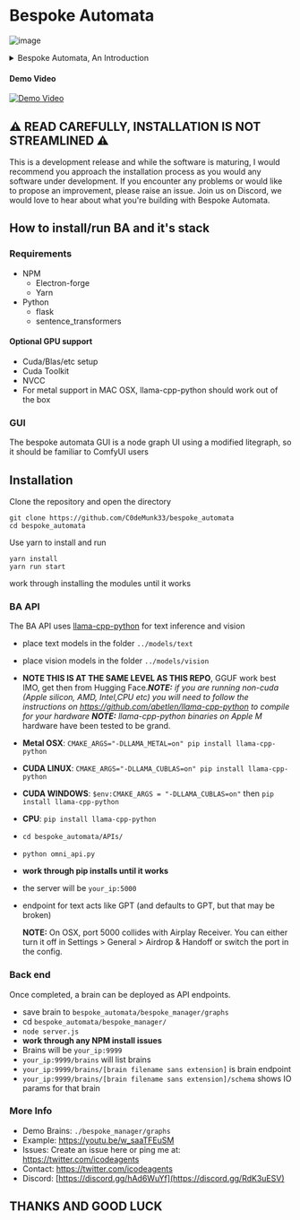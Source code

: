 # Bespoke Automata

![image](https://github.com/C0deMunk33/bespoke_automata/assets/13264637/d0ec34ae-b52d-4da5-b56e-049d0388a7a1)

<details>

<summary>Bespoke Automata, An Introduction</summary>

## About Bespoke Automata

Create and deploy sophisticated Agent AI's to a single API with Bespoke Automata. With Bespoke Automata, you can combine large  language models running locally or remotely with instruments for database IO, dictionaries, arrays, logic, APIs and more into powerful Brains capable of pursuing goals set by their designers.

With Bespoke Automata, you can design and test brains via a Directed Graph GUI (powered by litegraph), and deploy them behind a single user friendly API, each brain a different endpoint.
</details>

#### Demo Video

[![Demo Video](https://img.youtube.com/vi/w_saaTFEuSM/0.jpg)](https://www.youtube.com/watch?v=w_saaTFEuSM)

## ⚠️ READ CAREFULLY, INSTALLATION IS NOT STREAMLINED ⚠️ ##

This is a development release and while the software is maturing, I would recommend you approach the installation process as you would any software under development. If you encounter any problems or would like to propose an improvement, please raise an issue. Join us on Discord, we would love to hear about what you're building with Bespoke Automata.

## How to install/run BA and it's stack

### Requirements

* NPM
  * Electron-forge
  * Yarn
* Python
  * flask
  * sentence_transformers

#### Optional GPU support

* Cuda/Blas/etc setup
* Cuda Toolkit
* NVCC
* For metal support in MAC OSX, llama-cpp-python should work out of the box

### GUI

The bespoke automata GUI is a node graph UI using a modified litegraph, so it should be familiar to ComfyUI users

## Installation

Clone the repository and open the directory

```
git clone https://github.com/C0deMunk33/bespoke_automata
cd bespoke_automata
```

Use yarn to install and run

```
yarn install
yarn run start
```

work through installing the modules until it works

### BA API

The BA API uses [llama-cpp-python](https://github.com/abetlen/llama-cpp-python) for text inference and vision

* place text models in the folder `../models/text`
* place vision models in the folder `../models/vision`
* **NOTE THIS IS AT THE SAME LEVEL AS THIS REPO**, GGUF work best IMO, get then from Hugging Face.***NOTE:** if you are running non-cuda (Apple silicon, AMD, Intel,CPU etc) you will need to follow the instructions on <https://github.com/abetlen/llama-cpp-python> to compile for your hardware **NOTE:** llama-cpp-python binaries on Apple M* hardware have been tested to be grand.
* **Metal OSX**: `CMAKE_ARGS="-DLLAMA_METAL=on" pip install llama-cpp-python`
* **CUDA LINUX**: `CMAKE_ARGS="-DLLAMA_CUBLAS=on" pip install llama-cpp-python`
* **CUDA WINDOWS**: `$env:CMAKE_ARGS = "-DLLAMA_CUBLAS=on"` then `pip install llama-cpp-python`
* **CPU**: `pip install llama-cpp-python`
* `cd bespoke_automata/APIs/`
* `python omni_api.py`
* **work through pip installs until it works**
* the server will be `your_ip:5000`
* endpoint for text acts like GPT (and defaults to GPT, but that may be broken)

  **NOTE:** On OSX, port 5000 collides with Airplay Receiver. You can either turn it off in Settings > General > Airdrop & Handoff or switch the port in the config.

### Back end

Once completed, a brain can be deployed as API endpoints.

* save brain to `bespoke_automata/bespoke_manager/graphs`
* cd `bespoke_automata/bespoke_manager/`
* `node server.js`
* **work through any NPM install issues**
* Brains will be `your_ip:9999`
* `your_ip:9999/brains` will list brains
* `your_ip:9999/brains/[brain filename sans extension]` is brain endpoint
* `your_ip:9999/brains/[brain filename sans extension]/schema` shows IO params for that brain

### More Info

* Demo Brains: `./bespoke_manager/graphs`
* Example: <https://youtu.be/w_saaTFEuSM>
* Issues: Create an issue here or ping me at: <https://twitter.com/icodeagents>
* Contact: <https://twitter.com/icodeagents>
* Discord: [https://discord.gg/hAd6WuYf](https://discord.gg/RdK3uESV)

## THANKS AND GOOD LUCK
